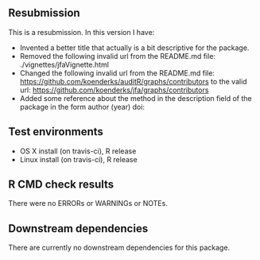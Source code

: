 ## Resubmission
This is a resubmission. In this version I have:

* Invented a better title that actually is a bit descriptive for the package.
* Removed the following invalid url from the README.md file: ./vignettes/jfaVignette.html
* Changed the following invalid url from the README.md file: https://github.com/koenderks/auditR/graphs/contributors to the valid url: https://github.com/koenderks/jfa/graphs/contributors
* Added some reference about the method in the description field of the package in the form author (year) doi:

## Test environments
* OS X install (on travis-ci), R release
* Linux install (on travis-ci), R release

## R CMD check results
There were no ERRORs or WARNINGs or NOTEs. 

## Downstream dependencies
There are currently no downstream dependencies for this package.